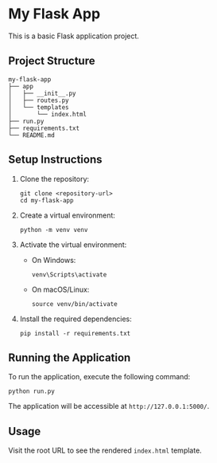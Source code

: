 # My Flask App

This is a basic Flask application project.

## Project Structure

```
my-flask-app
├── app
│   ├── __init__.py
│   ├── routes.py
│   └── templates
│       └── index.html
├── run.py
├── requirements.txt
└── README.md
```

## Setup Instructions

1. Clone the repository:
   ```
   git clone <repository-url>
   cd my-flask-app
   ```

2. Create a virtual environment:
   ```
   python -m venv venv
   ```

3. Activate the virtual environment:
   - On Windows:
     ```
     venv\Scripts\activate
     ```
   - On macOS/Linux:
     ```
     source venv/bin/activate
     ```

4. Install the required dependencies:
   ```
   pip install -r requirements.txt
   ```

## Running the Application

To run the application, execute the following command:
```
python run.py
```

The application will be accessible at `http://127.0.0.1:5000/`. 

## Usage

Visit the root URL to see the rendered `index.html` template.